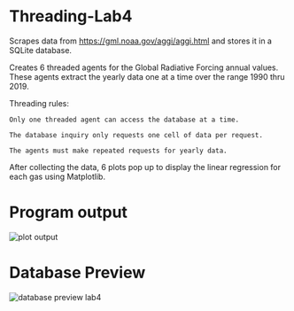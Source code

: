 # Threading-Lab4
Scrapes data from https://gml.noaa.gov/aggi/aggi.html and stores it in a SQLite database.

Creates 6 threaded agents for the Global Radiative Forcing annual values. These agents extract the yearly data one at a time over the range 1990 thru 2019.

Threading rules:

    Only one threaded agent can access the database at a time. 

    The database inquiry only requests one cell of data per request. 

    The agents must make repeated requests for yearly data. 
  
After collecting the data, 6 plots pop up to display the linear regression for each gas using Matplotlib.

# Program output
![plot output](https://user-images.githubusercontent.com/121079918/210127790-dab79da7-48e2-492f-a946-5167d440da6f.png)

# Database Preview
![database preview lab4](https://user-images.githubusercontent.com/121079918/210127920-d75836b8-5bd7-4b20-ba33-bf84e9c24982.png)
